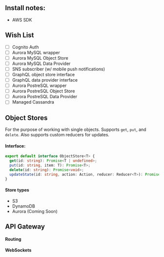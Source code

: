 ## Install notes:

- AWS SDK

## Wish List

- [ ] Cognito Auth
- [ ] Aurora MySQL wrapper
- [ ] Aurora MySQL Object Store
- [ ] Aurora MySQL Data Provider
- [ ] SNS subscriber (w/ mobile push notifications)
- [ ] GraphQL object store interface
- [ ] GraphQL data provider interface
- [ ] Aurora PostreSQL wrapper
- [ ] Aurora PostreSQL Object Store
- [ ] Aurora PostreSQL Data Provider
- [ ] Managed Cassandra

## Object Stores

For the purpose of working with single objects. Supports `get`, `put`, and `delete`. Also supports custom reducers for updates.

#### Interface:

```TypeScript
export default interface ObjectStore<T> {
  get(id: string): Promise<T | undefined>;
  put(id: string, item: T): Promise<T>;
  delete(id: string): Promise<void>;
  updateState(id: string, action: Action, reducer: Reducer<T>): Promise<T>;
}
```

#### Store types

- S3
- DynamoDB
- Aurora (Coming Soon)

## API Gateway

#### Routing

#### WebSockets
